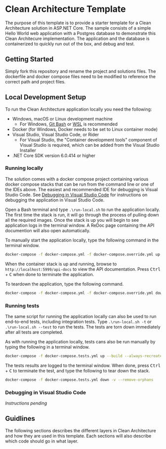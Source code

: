 # Clean Architecture Template

The purpose of this template is to provide a starter template for a Clean Architecture solution in ASP.NET Core. The sample consists of a simple Hello World web application with a Postgres database to demonstrate this Clean Architecure implementation. The application and the database is containerized to quickly run out of the box, and debug and test.

## Getting Started

Simply fork this repository and rename the project and solutions files. The dockerfile and docker compose files need to be modified to reference the correct path and project files.

## Local Development Setup

To run the Clean Architecture application locally you need the following:

* Windows, macOS or Linux development machine
  - For Windows, [Git Bash](https://git-scm.com/download/win) or [WSL](https://learn.microsoft.com/en-us/windows/wsl/install) is recommended
* Docker (for Windows, Docker needs to be set to Linux container mode)
* Visual Studio, Visual Studio Code, or Rider
  - For Visual Studio, the "Container development tools" component of Visual Studio is required, which can be added from the Visual Studio Installer
* .NET Core SDK version 6.0.414 or higher

### Running locally

The solution comes with a docker compose project containing various docker compose stacks that can be run from the command line or one of the IDEs above. The easiest and recommended IDE for debugging is Visual Studio Code. See [Debugging in Visual Studio Code](#debugging-in-visual-studio-code) for instructions on debugging the application in Visual Studio Code.

Open a Bash terminal and type `.\run-local.sh` to run the application locally. The first time the stack is run, it will go through the process of pulling down all the required images. Once the stack is up you will begin to see application logs in the terminal window. A ReDoc page containing the API documention will also open automatically.

To manually start the application locally, type the following command in the terminal window.

```bash
docker-compose -f docker-compose.yml -f docker-compose.override.yml up --build --always-recreate-deps
```

When the container stack is up and running, browse to `http://localhost:5999/api-docs` to view the API documentation. Press <kbd>Ctrl</kbd> + <kbd>C</kbd> when done to terminate the application.

To teardown the application, type the following command.

```bash
docker-compose -f docker-compose.yml -f docker-compose.override.yml down -v --remove-orphans
```

### Running tests

The same script for running the application locally can also be used to run end-to-end tests, including integration tests. Type `.\run-local.sh -t` or `.\run-local.sh --test` to run the tests. The tests are torn down immediately after all tests are completed.

As with running the application locally, tests cans also be run manually by typing the following in a terminal window.

```bash
docker-compose -f docker-compose.tests.yml up --build --always-recreate-deps
```

The tests results are logged to the terminal window. When done, press <kbd>Ctrl</kbd> + <kbd>C</kbd> to terminate the test, and type the following to tear down the stack.

```bash
docker-compose -f docker-compose.tests.yml down -v --remove-orphans
```

### Debugging in Visual Studio Code

_Instructions pending_

## Guidlines

The following sections describes the different layers in Clean Architecture and how they are used in this template.
Each sections will also describe which code should go in what layer.